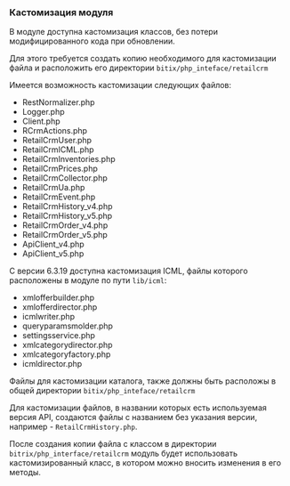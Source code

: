 ### Кастомизация модуля

В модуле доступна кастомизация классов, без потери модифицированного кода при обновлении.

Для этого требуется создать копию необходимого для кастомизации файла и расположить его директории
`bitix/php_inteface/retailcrm`

Имеется возможность кастомизации следующих файлов:
* RestNormalizer.php
* Logger.php
* Client.php
* RCrmActions.php
* RetailCrmUser.php
* RetailCrmICML.php
* RetailCrmInventories.php
* RetailCrmPrices.php
* RetailCrmCollector.php
* RetailCrmUa.php
* RetailCrmEvent.php
* RetailCrmHistory_v4.php
* RetailCrmHistory_v5.php
* RetailCrmOrder_v4.php
* RetailCrmOrder_v5.php
* ApiClient_v4.php  
* ApiClient_v5.php

С версии 6.3.19 доступна кастомизация ICML, файлы которого расположены в модуле по пути `lib/icml`:
* xmlofferbuilder.php
* xmlofferdirector.php
* icmlwriter.php
* queryparamsmolder.php
* settingsservice.php
* xmlcategorydirector.php
* xmlcategoryfactory.php
* icmldirector.php

Файлы для кастомизации каталога, также должны быть расположы в общей директории `bitix/php_inteface/retailcrm`


Для кастомизации файлов, в названии которых есть используемая версия API,
создаются файлы с названием без указания версии, например - `RetailCrmHistory.php`.

После создания копии файла с классом в директории `bitrix/php_interface/retailcrm`
модуль будет использовать кастомизированный класс, в котором можно вносить изменения в его методы.
